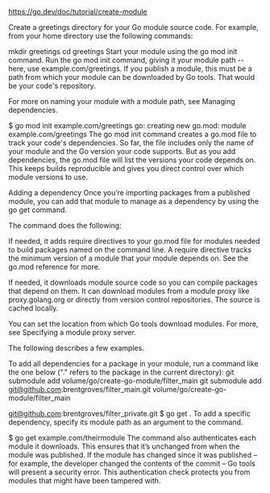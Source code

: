 https://go.dev/doc/tutorial/create-module

Create a greetings directory for your Go module source code.
For example, from your home directory use the following commands:

mkdir greetings
cd greetings
Start your module using the go mod init command.
Run the go mod init command, giving it your module path -- here, use example.com/greetings. If you publish a module, this must be a path from which your module can be downloaded by Go tools. That would be your code's repository.

For more on naming your module with a module path, see Managing dependencies.

$ go mod init example.com/greetings
go: creating new go.mod: module example.com/greetings
The go mod init command creates a go.mod file to track your code's dependencies. So far, the file includes only the name of your module and the Go version your code supports. But as you add dependencies, the go.mod file will list the versions your code depends on. This keeps builds reproducible and gives you direct control over which module versions to use.

Adding a dependency
Once you’re importing packages from a published module, you can add that module to manage as a dependency by using the go get command.

The command does the following:

If needed, it adds require directives to your go.mod file for modules needed to build packages named on the command line. A require directive tracks the minimum version of a module that your module depends on. See the go.mod reference for more.

If needed, it downloads module source code so you can compile packages that depend on them. It can download modules from a module proxy like proxy.golang.org or directly from version control repositories. The source is cached locally.

You can set the location from which Go tools download modules. For more, see Specifying a module proxy server.

The following describes a few examples.

To add all dependencies for a package in your module, run a command like the one below ("." refers to the package in the current directory):
git submodule add <url> volume/go/create-go-module/filter_main
git submodule add git@github.com:brentgroves/filter_main.git volume/go/create-go-module/filter_main

git@github.com:brentgroves/filter_private.git
$ go get .
To add a specific dependency, specify its module path as an argument to the command.

$ go get example.com/theirmodule
The command also authenticates each module it downloads. This ensures that it’s unchanged from when the module was published. If the module has changed since it was published – for example, the developer changed the contents of the commit – Go tools will present a security error. This authentication check protects you from modules that might have been tampered with.
